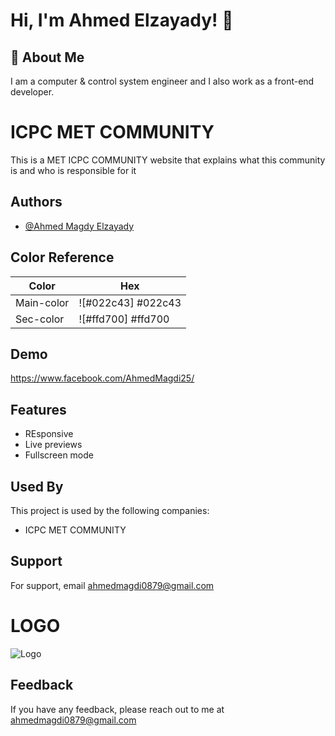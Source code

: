 
# Hi, I'm Ahmed Elzayady! 👋


## 🚀 About Me
I am a computer & control system engineer and I also work as a front-end developer.


# ICPC MET COMMUNITY

This is a MET ICPC COMMUNITY website that explains what this community is and who is responsible for it


## Authors

- [@Ahmed Magdy Elzayady](https://github.com/Ahmed-Elzayady)

## Color Reference

| Color             | Hex                                                                |
| ----------------- | ------------------------------------------------------------------ |
| Main-color | ![#022c43] #022c43 |
| Sec-color | ![#ffd700] #ffd700 |



## Demo

https://www.facebook.com/AhmedMagdi25/


## Features

- REsponsive
- Live previews
- Fullscreen mode


## Used By

This project is used by the following companies:

- ICPC MET COMMUNITY


## Support

For support, email ahmedmagdi0879@gmail.com


# LOGO
![Logo](https://ahmed-elzayady.github.io/ICPC-MET-COMMUNITY/images/MET_4_-_Edited-removebg-preview-modified-removebg-preview.png)


## Feedback

If you have any feedback, please reach out to me at ahmedmagdi0879@gmail.com

